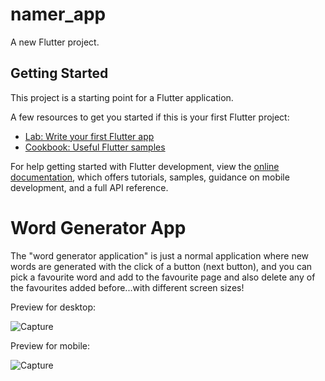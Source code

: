 # namer_app

A new Flutter project.

## Getting Started

This project is a starting point for a Flutter application.

A few resources to get you started if this is your first Flutter project:

- [Lab: Write your first Flutter app](https://docs.flutter.dev/get-started/codelab)
- [Cookbook: Useful Flutter samples](https://docs.flutter.dev/cookbook)

For help getting started with Flutter development, view the
[online documentation](https://docs.flutter.dev/), which offers tutorials,
samples, guidance on mobile development, and a full API reference.


# Word Generator App

The "word generator application" is just a normal application where new words
are generated with the click of a button (next button), and you can pick a 
favourite word and add to the favourite page and also delete any of the favourites 
added before...with different screen sizes!

Preview for desktop:

![Capture](https://github.com/Jo-shua09/word-generator-app/assets/145058154/51e41fc5-f7b4-43bc-81fb-02cfd2d0cc17)

Preview for mobile:


![Capture](https://github.com/Jo-shua09/word-generator-app/assets/145058154/4b016ee0-8660-4140-9dd0-9dfe35755a5a)
